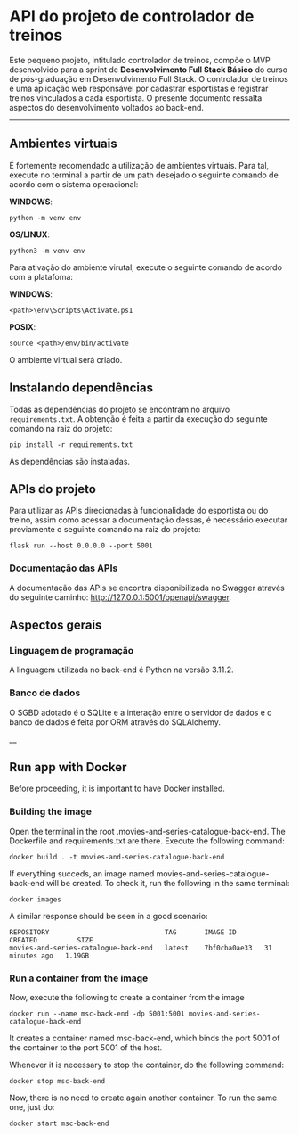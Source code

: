 # API do projeto de controlador de treinos

Este pequeno projeto, intitulado controlador de treinos, compõe o MVP desenvolvido para a sprint de **Desenvolvimento Full Stack Básico** do curso de pós-graduação em Desenvolvimento Full Stack. O controlador de treinos é uma aplicação web responsável por cadastrar esportistas e registrar treinos vinculados a cada esportista. O presente documento ressalta aspectos do desenvolvimento voltados ao back-end.


---
## Ambientes virtuais

É fortemente recomendado a utilização de ambientes virtuais. Para tal, execute no terminal a partir de um path desejado o seguinte comando de acordo com o sistema operacional:

**WINDOWS**:
```
python -m venv env
```

**OS/LINUX**:
```
python3 -m venv env
```

Para ativação do ambiente virutal, execute o seguinte comando de acordo com a platafoma:

**WINDOWS**:
```
<path>\env\Scripts\Activate.ps1
```

**POSIX**:
```
source <path>/env/bin/activate
```

O ambiente virtual será criado.

## Instalando dependências

Todas as dependências do projeto se encontram no arquivo `requirements.txt`. A obtenção é feita a partir da execução do seguinte comando na raiz do projeto:

```
pip install -r requirements.txt
```

As dependências são instaladas.

## APIs do projeto

Para utilizar as APIs direcionadas à funcionalidade do esportista ou do treino, assim como acessar a documentação dessas, é necessário executar previamente o seguinte comando na raiz do projeto:

```
flask run --host 0.0.0.0 --port 5001
```

### Documentação das APIs

A documentação das APIs se encontra disponibilizada no Swagger através do seguinte caminho: http://127.0.0.1:5001/openapi/swagger.

## Aspectos gerais

### Linguagem de programação

A linguagem utilizada no back-end é Python na versão 3.11.2.

### Banco de dados

O SGBD adotado é o SQLite e a interação entre o servidor de dados e o banco de dados é feita por ORM através do SQLAlchemy.

__
## Run app with Docker

Before proceeding, it is important to have Docker installed.

### Building the image
Open the terminal in the root .movies-and-series-catalogue-back-end. The Dockerfile and requirements.txt are there.
Execute the following command:

```
docker build . -t movies-and-series-catalogue-back-end
```

If everything succeds, an image named movies-and-series-catalogue-back-end will be created. To check it, run the following in the same terminal:

```
docker images
````

A similar response should be seen in a good scenario:
```
REPOSITORY                             TAG       IMAGE ID       CREATED          SIZE
movies-and-series-catalogue-back-end   latest    7bf0cba0ae33   31 minutes ago   1.19GB
```

### Run a container from the image
Now, execute the following to create a container from the image

```
docker run --name msc-back-end -dp 5001:5001 movies-and-series-catalogue-back-end
```

It creates a container named msc-back-end, which binds the port 5001 of the container to the port 5001 of the host.

Whenever it is necessary to stop the container, do the following command:

```
docker stop msc-back-end
```

Now, there is no need to create again another container. To run the same one, just do:

```
docker start msc-back-end
```



